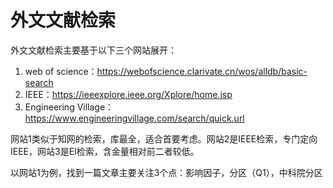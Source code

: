 # 外文文献检索
外文文献检索主要基于以下三个网站展开：

1. web of science：https://webofscience.clarivate.cn/wos/alldb/basic-search 
2. IEEE：https://ieeexplore.ieee.org/Xplore/home.jsp
3. Engineering Village：https://www.engineeringvillage.com/search/quick.url

网站1类似于知网的检索，库最全，适合首要考虑。网站2是IEEE检索，专门定向IEEE，网站3是EI检索，含金量相对前二者较低。

以网站1为例，找到一篇文章主要关注3个点：影响因子，分区（Q1），中科院分区